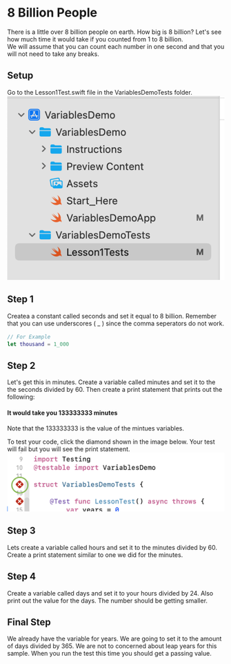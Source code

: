 # 8 Billion People
There is a little over 8 billion people on earth.  How big is 8 billion?  Let's see how much time it would take if you counted from 1 to 8 billion.  
We will assume that you can count each number in one second and that you will not need to take any breaks.  

## Setup 
Go to the Lesson1Test.swift file in the VariablesDemoTests folder.  
![Lessons1Test.swif](FileLocation.png)

## Step 1 
Createa a constant called seconds and set it equal to 8 billion.  Remember that you can use underscores ( _ ) since the comma seperators do not work.  

 ```swift
// For Example
let thousand = 1_000 
```

## Step 2 
Let's get this in minutes.  Create a variable called minutes and set it to the the seconds divided by 60.  Then create a print statement that prints out the following: 
#### It would take you 133333333 minutes 
Note that the 133333333 is the value of the mintues variables.  

To test your code, click the diamond shown in the image below.  Your test will fail but you will see the print statement. 
![Click the Diamond to the left of the code](UnitTest.png)

## Step 3 
Lets create a variable called hours and set it to the minutes divided by 60.  Create a print statement similar to one we did for the minutes. 

## Step 4 
Create a variable called days and set it to your hours divided by 24. Also print out the value for the days.  The number should be getting smaller.  

## Final Step 
We already have the variable for years.  We are going to set it to the amount of days divided by 365.  We are not to concerned about leap years for this sample.  When you run the test this time you should get a passing value. 
